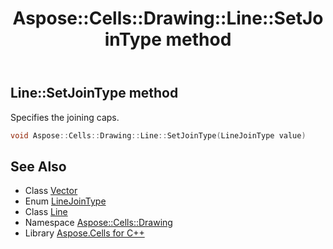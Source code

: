 ﻿---
title: Aspose::Cells::Drawing::Line::SetJoinType method
linktitle: SetJoinType
second_title: Aspose.Cells for C++ API Reference
description: 'Aspose::Cells::Drawing::Line::SetJoinType method. Specifies the joining caps in C++.'
type: docs
weight: 1300
url: /cpp/aspose.cells.drawing/line/setjointype/
---
## Line::SetJoinType method


Specifies the joining caps.

```cpp
void Aspose::Cells::Drawing::Line::SetJoinType(LineJoinType value)
```

## See Also

* Class [Vector](../../../aspose.cells/vector/)
* Enum [LineJoinType](../../linejointype/)
* Class [Line](../)
* Namespace [Aspose::Cells::Drawing](../../)
* Library [Aspose.Cells for C++](../../../)
